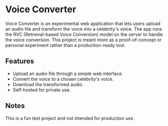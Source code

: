 # Voice Converter

Voice Converter is an experimental web application that lets users upload an audio file and transform the voice into a celebrity's voice. The app runs the RVC (Retrieval-based Voice Conversion) model on the server to handle the voice conversion. This project is meant more as a proof-of-concept or personal experiment rather than a production-ready tool.

## Features

- Upload an audio file through a simple web interface.
- Convert the voice to a chosen celebrity's voice.
- Download the transformed audio.
- Self-hosted for private use.

## Notes

This is a fun test project and not intended for production use.
